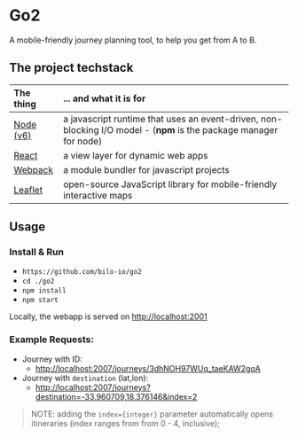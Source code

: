 # Go2

A mobile-friendly journey planning tool, to help you get from A to B.

## The project techstack

|The thing|... and what it is for|
|:--------|:-----------|
|[Node (v6)](https://nodejs.org)|a javascript runtime that uses an event-driven, non-blocking I/O model - (**npm** is the package manager for node)|
|[React](https://facebook.github.io/react/)|a view layer for dynamic web apps|
|[Webpack](https://webpack.github.io)|a module bundler for javascript projects|
|[Leaflet](http://leafletjs.com/)|open-source JavaScript library for mobile-friendly interactive maps|

## Usage

### Install & Run

- `https://github.com/bilo-io/go2`
- `cd ./go2`
- `npm install`
- `npm start`

Locally, the webapp is served on [http://localhost:2001](http://localhost:2001)

### Example Requests:

- Journey with ID:
    - [http://localhost:2007/journeys/3dhNOH97WUq_taeKAW2gqA](http://localhost:2007/journeys/3dhNOH97WUq_taeKAW2gqA)
- Journey with `destination` (lat,lon):
    - [http://localhost:2007/journeys?destination=-33.960709,18.376146&index=2](http://localhost:2007/journeys?destination=-33.960709,18.376146&index=2)

>NOTE: adding the `index={integer}` parameter automatically opens itineraries (index ranges from from 0 - 4, inclusive);

